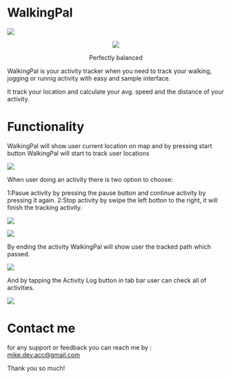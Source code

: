 # WalkingPal

![](Images/WalkingIcon128x640.png)

<div align="center">
<img src=hImages/Stop-Function1.gif" >
<p>Perfectly balanced</p>
</div>

WalkingPal is your activity tracker when you need to track your walking, jogging or runnig activity with easy and sample interface.

It track your location and calculate your avg. speed and the distance of your activity.

# Functionality 

WalkingPal will show user current location on map and by pressing start button WalkingPal will start to track user locations

![](Images/ScreenShot1.png)

When user doing an activity there is two option to choose:

1:Pasue activity by pressing the pause button and continue activity by pressing it again.
2:Stop activity by swipe the left botton to the right, it will finish the tracking activity.

![](Images/ScreenShot3.png)

![](Images/Stop-Function1.gif)

By ending the activity WalkingPal will show user the tracked path which passed.

![](Images/ScreenShot4.png)

And by tapping the Activity Log button in tab bar user can check all of activities.

![](Images/ScreenShot2.png)


# Contact me

for any support or feedback you can reach me by : mike.dev.acc@gmail.com

Thank you so much!



